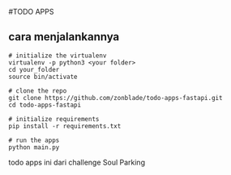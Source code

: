 #TODO APPS

## cara menjalankannya
```
# initialize the virtualenv
virtualenv -p python3 <your folder>
cd your_folder
source bin/activate

# clone the repo
git clone https://github.com/zonblade/todo-apps-fastapi.git
cd todo-apps-fastapi

# initialize requirements
pip install -r requirements.txt

# run the apps
python main.py
```

todo apps ini dari challenge Soul Parking

